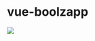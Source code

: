 # vue-boolzapp
![](https://user-images.githubusercontent.com/98908632/178266914-69316548-cdbc-4eca-a9ef-cdd942b0fc8d.gif)
